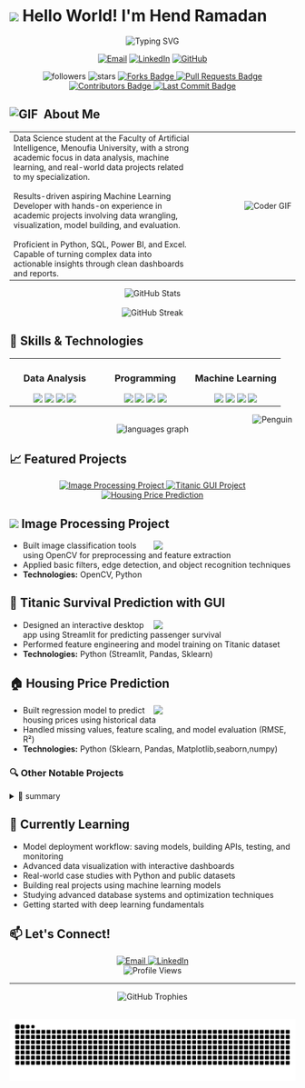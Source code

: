 # <img src="https://raw.githubusercontent.com/TheDudeThatCode/TheDudeThatCode/master/Assets/Hi.gif" width="29px"> Hello World! I'm Hend Ramadan


<div align="center">
  <img src="https://readme-typing-svg.herokuapp.com?font=Fira+Code&pause=1000&color=8be9fd&center=true&vCenter=true&width=435&lines=AI+Student+%7C+Data+Scientist;Machine+Learning+Developer;Future+ML+Engineer" alt="Typing SVG" />
</div>

<p align="center">
  <a href="mailto:hendtalba@gmail.com"><img src="https://img.shields.io/badge/Email-D14836?style=for-the-badge&logo=gmail&logoColor=white" alt="Email" /></a>
  <a href="www.linkedin.com/in/hend-ramadan-72a9712a5"><img src="https://img.shields.io/badge/LinkedIn-0077B5?style=for-the-badge&logo=linkedin&logoColor=white" alt="LinkedIn" /></a>
  <a href="https://github.com/HendRamadan1  "><img src="https://img.shields.io/badge/GitHub-100000?style=for-the-badge&logo=github&logoColor=white" alt="GitHub" /></a>
</p>


<p align="center">
   <img alt="followers" src="https://img.shields.io/github/followers/HendRamadan1?label=Followers&style=social">
  <img src="https://img.shields.io/github/stars/HendRamadan1?label=Stars" alt="stars">
  </a>
  <a href="https://github.com/HendRamadan1/image-processing-project-">
    <img src="https://img.shields.io/github/forks/HendRamadan1/image-processing-project-?label=Forks" alt="Forks Badge"/>
  </a>
    <!-- Pull Requests -->
  <a href="https://github.com/HendRamadan1/image-processing-project-">
    <img src="https://img.shields.io/github/issues-pr/HendRamadan1/image-processing-project-?style=flat-square" alt="Pull Requests Badge"/>
  </a>

  <!-- Contributors -->
  <a href="https://github.com/HendRamadan1/image-processing-project-">
    <img src="https://img.shields.io/github/contributors/HendRamadan1/image-processing-project-?style=flat-square" alt="Contributors Badge"/>
  </a>



  <!-- Last Commit -->
  <a href="https://github.com/HendRamadan1/image-processing-project-">
    <img src="https://img.shields.io/github/last-commit/HendRamadan1/image-processing-project-?style=flat-square" alt="Last Commit Badge"/>
  </a
  
</p> 

## <img alt="GIF" src="https://github.com/SP-XD/SP-XD/blob/main/images/Developer.gif" width="25" /> &nbsp;About Me

<table>
  <tr>
    <td width="65%" valign="top">
      Data Science student at the Faculty of Artificial Intelligence, Menoufia University, with a strong academic focus in data analysis, machine learning, and real-world data projects related to my specialization.<br><br>
      Results-driven aspiring Machine Learning Developer with hands-on experience in academic projects involving data wrangling, visualization, model building, and evaluation.<br><br>
      Proficient in Python, SQL, Power BI, and Excel. Capable of turning complex data into actionable insights through clean dashboards and reports.
    </td>
    <td width="35%" align="right">
      <img src="https://i.imgflip.com/65efzo.gif" height="150" alt="Coder GIF"/>
    </td>
  </tr>
</table>

 

<div align="center">
  <img src="https://github-readme-stats.vercel.app/api?username=HendRamadan1&show_icons=true&theme=dracula&hide_border=true" alt="GitHub Stats" />
  <br><br>
  <img src="https://github-readme-streak-stats.herokuapp.com/?user=HendRamadan1&theme=dracula" alt="GitHub Streak" />

</div>





## 🚀 Skills & Technologies

<table>
  <tr>
    <td valign="top" width="33%">
      <h3 align="center">Data Analysis</h3>
      <div align="center">  
        <img src="https://img.shields.io/badge/Excel-217346?style=for-the-badge&logo=microsoft-excel&logoColor=white" />
        <img src="https://img.shields.io/badge/SQL-%2300758F.svg?style=for-the-badge&logo=sqlite&logoColor=white" />
        <img src="https://img.shields.io/badge/Pandas-150458?style=for-the-badge&logo=pandas&logoColor=white" />
        <img src="https://img.shields.io/badge/Numpy-013243?style=for-the-badge&logo=numpy&logoColor=white" />
      </div>
    </td>
    <td valign="top" width="33%">
      <h3 align="center">Programming</h3>
<div align="center">  
  <img src="https://img.shields.io/badge/Python-3776AB?style=for-the-badge&logo=python&logoColor=white" />
  <img src="https://img.shields.io/badge/Git-F05033?style=for-the-badge&logo=git&logoColor=white" />
  <img src="https://img.shields.io/badge/Jupyter-F37626?style=for-the-badge&logo=jupyter&logoColor=white" />
  <img src="https://img.shields.io/badge/C++-00599C?style=for-the-badge&logo=c%2b%2b&logoColor=white" />
</div>
    </td>
    <td valign="top" width="33%">
      <h3 align="center">Machine Learning</h3>
      <div align="center">  
        <img src="https://img.shields.io/badge/Scikit--Learn-F7931E?style=for-the-badge&logo=scikit-learn&logoColor=white" />
        <img src="https://img.shields.io/badge/Matplotlib-ffffff?style=for-the-badge&logo=matplotlib&logoColor=black" />
        <img src="https://img.shields.io/badge/Seaborn-71ADBC?style=for-the-badge&logo=seaborn&logoColor=white" />
        <img src="https://img.shields.io/badge/Ensemble_Methods-3776AB?style=for-the-badge&logo=python&logoColor=white" />
      </div>
    </td>
  </tr>
</table>
 <img align="right" src="https://raw.githubusercontent.com/Tarikul-Islam-Anik/Animated-Fluent-Emojis/master/Emojis/Animals/Penguin.png" alt="Penguin" width="15%" /><br>

<div align="center">
  <img src="https://github-readme-stats.vercel.app/api/top-langs?username=HendRamadan1&locale=en&hide_title=false&layout=compact&card_width=320&langs_count=5&theme=dracula&hide_border=false" height="150" alt="languages graph"  />
</div>


## 📈 Featured Projects


<div align="center">

  <!-- 🧠 Image Processing Project -->
  <a href="https://github.com/HendRamadan1/image-processing-project-">
    <img src="https://img.shields.io/badge/Image_Processing_Project-007ACC?style=for-the-badge&logo=opencv&logoColor=white" alt="Image Processing Project" />
  </a>

  <!-- 🚢 Titanic GUI Project -->
  <a href="https://github.com/HendRamadan1/Titanic-with-GUI">
    <img src="https://img.shields.io/badge/Titanic_Analysis_with_GUI-FFCA28?style=for-the-badge&logo=python&logoColor=black" alt="Titanic GUI Project" />
  </a>
  
  <!-- 🏡 Housing Price Prediction -->
  <a href="https://github.com/HendRamadan1/Housing-price-prediction">
    <img src="https://img.shields.io/badge/Housing_Price_Prediction-0A9396?style=for-the-badge&logo=scikit-learn&logoColor=white" alt="Housing Price Prediction" />
  </a>

</div>


##  <img src="https://img.icons8.com/color/48/image.png" width="24"/> Image Processing Project  
<a href="https://github.com/HendRamadan1/image-processing-project-">
  <img align="right" width="250" src="https://img.shields.io/badge/GitHub_Repo-007ACC?style=for-the-badge&logo=opencv&logoColor=white" />
</a>

- Built image classification tools using OpenCV for preprocessing and feature extraction  
- Applied basic filters, edge detection, and object recognition techniques  
- **Technologies:** OpenCV, Python



## 🚢 Titanic Survival Prediction with GUI  
<a href="https://github.com/HendRamadan1/Titanic-with-GUI">
  <img align="right" width="250" src="https://img.shields.io/badge/GitHub_Repo-FFCA28?style=for-the-badge&logo=python&logoColor=black" />
</a>

- Designed an interactive desktop app using Streamlit for predicting passenger survival  
- Performed feature engineering and model training on Titanic dataset  
- **Technologies:** Python (Streamlit, Pandas, Sklearn)



## 🏠 Housing Price Prediction  
<a href="https://github.com/HendRamadan1/Housing-price-prediction">
  <img align="right" width="250" src="https://img.shields.io/badge/GitHub_Repo-0A9396?style=for-the-badge&logo=scikit-learn&logoColor=white" />
</a>

- Built regression model to predict housing prices using historical data  
- Handled missing values, feature scaling, and model evaluation (RMSE, R²)  
- **Technologies:** Python (Sklearn, Pandas, Matplotlib,seaborn,numpy)

### 🔍 Other Notable Projects

<details>
  <summary>🧩 summary</summary>

  ### 💻 Software Engineering Project  
  <!-- <a href="https://github.com/HendRamadan1/SWE-project">...</a> تم الحذف -->
  - Collaborative software project implementing modular architecture and UML  
  - Covered software development lifecycle: planning, design, coding, testing  
  - **Technologies:** Python, UML, GitHub Projects

  ---

  ### 🗃️ Oracle Database Project  
  <!-- <a href="https://github.com/HendRamadan1/Oracle-DataBase">...</a> تم الحذف -->
  - Created database schema, ER diagrams, and executed complex SQL queries  
  - Focused on normalization, indexing, and stored procedures  
  - **Technologies:** Oracle SQL, PL/SQL

</details>

  

## 🧠 Currently Learning

- Model deployment workflow: saving models, building APIs, testing, and monitoring  
- Advanced data visualization with interactive dashboards  
- Real-world case studies with Python and public datasets  
- Building real projects using machine learning models  
- Studying advanced database systems and optimization techniques  
- Getting started with deep learning fundamentals


## 📫 Let's Connect!
<div align="center">
  <a href="mailto:hendtalba@gmail.com">
    <img src="https://img.shields.io/badge/Email-D14836?style=for-the-badge&logo=gmail&logoColor=white" alt="Email" />
  </a>
  <a href="www.linkedin.com/in/hend-ramadan-72a9712a5">
    <img src="https://img.shields.io/badge/LinkedIn-0077B5?style=for-the-badge&logo=linkedin&logoColor=white" alt="LinkedIn" />
  </a>

</div>

<div align="center">
  <img src="https://komarev.com/ghpvc/?username=HendRamadan1&style=flat-square&color=blue" alt="Profile Views" />
</div>

---

<div align="center">
  <img src="https://github-profile-trophy.vercel.app/?username=HendRamadan1&theme=dracula&column=7&no-frame=true" alt="GitHub Trophies" />
</div>

<br clear="both">

<p align="center">
  <img src="https://raw.githubusercontent.com/HendRamadan1/HendRamadan1/output/snake.svg" alt="Snake animation" />
</p>


###
